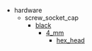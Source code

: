 * hardware
  * screw_socket_cap
    * [black](hardware/screw_socket_cap/black)
      * [4_mm](hardware/screw_socket_cap/black/4_mm)
        * [hex_head](hex_head)
